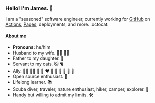 ### Hello! I'm James. 👋

I am a "seasoned" software engineer, currently working for [GitHub](https://github.com/) on [Actions](https://github.com/features/actions), [Pages](https://pages.github.com/), deployments, and more. :octocat:

#### About me

- **Pronouns:** he/him
- Husband to my wife. 🤵‍♂️ 👰‍♀️
- Father to my daughter. 🧒
- Servant to my cats. 🐱 🐈
- Ally. 🏳️‍🌈 🏳️‍⚧️ 🖤 🤎 ❤️ 🧡 💛 💚 💙 💜 🤍 
- Open source enthusiast. 💝
- Lifelong learner. 📚
- Scuba diver, traveler, nature enthusiast, hiker, camper, explorer. 🥾
- Handy but willing to admit my limits. 🛠️
